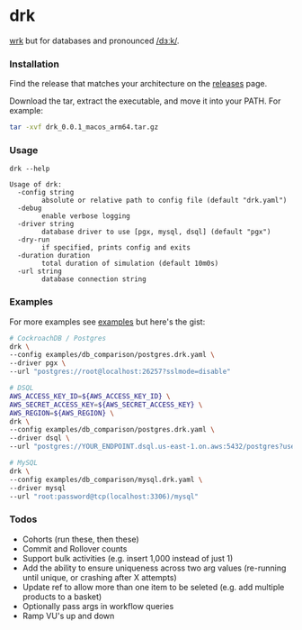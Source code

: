 # drk
[wrk](https://github.com/wg/wrk) but for databases and pronounced [/dɜːk/](https://dictionary.cambridge.org/pronunciation/english/dirk).

### Installation

Find the release that matches your architecture on the [releases](https://github.com/codingconcepts/drk/releases) page.

Download the tar, extract the executable, and move it into your PATH. For example:

```sh
tar -xvf drk_0.0.1_macos_arm64.tar.gz
```

### Usage

```
drk --help

Usage of drk:
  -config string
        absolute or relative path to config file (default "drk.yaml")
  -debug
        enable verbose logging
  -driver string
        database driver to use [pgx, mysql, dsql] (default "pgx")
  -dry-run
        if specified, prints config and exits
  -duration duration
        total duration of simulation (default 10m0s)
  -url string
        database connection string
```

### Examples

For more examples see [examples](examples/) but here's the gist:

```sh
# CockroachDB / Postgres
drk \
--config examples/db_comparison/postgres.drk.yaml \
--driver pgx \
--url "postgres://root@localhost:26257?sslmode=disable"

# DSQL
AWS_ACCESS_KEY_ID=${AWS_ACCESS_KEY_ID} \
AWS_SECRET_ACCESS_KEY=${AWS_SECRET_ACCESS_KEY} \
AWS_REGION=${AWS_REGION} \
drk \
--config examples/db_comparison/postgres.drk.yaml \
--driver dsql \
--url "postgres://YOUR_ENDPOINT.dsql.us-east-1.on.aws:5432/postgres?user=admin&sslmode=verify-full&sslrootcert=AmazonRootCA1.pem"

# MySQL
drk \
--config examples/db_comparison/mysql.drk.yaml \
--driver mysql
--url "root:password@tcp(localhost:3306)/mysql"
```

### Todos

* Cohorts (run these, then these)
* Commit and Rollover counts
* Support bulk activities (e.g. insert 1,000 instead of just 1)
* Add the ability to ensure uniqueness across two arg values (re-running until unique, or crashing after X attempts)
* Update ref to allow more than one item to be seleted (e.g. add multiple products to a basket)
* Optionally pass args in workflow queries
* Ramp VU's up and down
